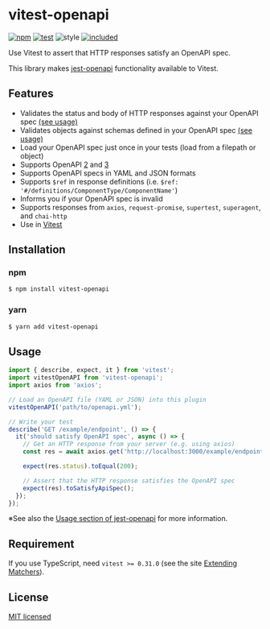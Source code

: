 # vitest-openapi

[![npm](https://img.shields.io/npm/v/vitest-openapi.svg)](https://www.npmjs.com/package/vitest-openapi)
[![test](https://github.com/yutak23/vitest-openapi/actions/workflows/test.yaml/badge.svg)](https://github.com/yutak23/vitest-openapi/actions/workflows/test.yaml)
![style](https://img.shields.io/badge/code%20style-airbnb-ff5a5f.svg)
[![included](https://badgen.net/npm/types/jest-openapi)](https://github.com/yutak23/vitest-openapi/blob/main/index.d.ts)

Use Vitest to assert that HTTP responses satisfy an OpenAPI spec.

This library makes [jest-openapi](https://github.com/openapi-library/OpenAPIValidators/tree/master/packages/jest-openapi) functionality available to Vitest.

## Features

- Validates the status and body of HTTP responses against your OpenAPI spec [(see usage)](#usage)
- Validates objects against schemas defined in your OpenAPI spec [(see usage)](#usage)
- Load your OpenAPI spec just once in your tests (load from a filepath or object)
- Supports OpenAPI [2](https://github.com/OAI/OpenAPI-Specification/blob/master/versions/2.0.md) and [3](https://github.com/OAI/OpenAPI-Specification/blob/master/versions/3.0.0.md)
- Supports OpenAPI specs in YAML and JSON formats
- Supports `$ref` in response definitions (i.e. `$ref: '#/definitions/ComponentType/ComponentName'`)
- Informs you if your OpenAPI spec is invalid
- Supports responses from `axios`, `request-promise`, `supertest`, `superagent`, and `chai-http`
- Use in [Vitest](#usage)

## Installation

### npm

```sh
$ npm install vitest-openapi
```

### yarn

```sh
$ yarn add vitest-openapi
```

## Usage

```js
import { describe, expect, it } from 'vitest';
import vitestOpenAPI from 'vitest-openapi';
import axios from 'axios';

// Load an OpenAPI file (YAML or JSON) into this plugin
vitestOpenAPI('path/to/openapi.yml');

// Write your test
describe('GET /example/endpoint', () => {
  it('should satisfy OpenAPI spec', async () => {
    // Get an HTTP response from your server (e.g. using axios)
    const res = await axios.get('http://localhost:3000/example/endpoint');

    expect(res.status).toEqual(200);

    // Assert that the HTTP response satisfies the OpenAPI spec
    expect(res).toSatisfyApiSpec();
  });
});
```

※See also the [Usage section of jest-openapi](https://github.com/openapi-library/OpenAPIValidators/tree/master/packages/jest-openapi#usage) for more information.

## Requirement

If you use TypeScript, need `vitest >= 0.31.0` (see the site [Extending Matchers](https://vitest.dev/guide/extending-matchers.html)).

## License

[MIT licensed](./LICENSE)
